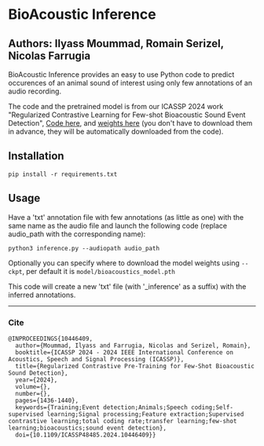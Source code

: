 # BioAcoustic Inference
Authors: Ilyass Moummad, Romain Serizel, Nicolas Farrugia
---
BioAcoustic Inference provides an easy to use Python code to predict occurences of an animal sound of interest using only few annotations of an audio recording.

The code and the pretrained model is from our ICASSP 2024 work "Regularized Contrastive Learning for Few-shot Bioacoustic Sound Event Detection", [Code here](https://github.com/ilyassmoummad/RCL_FS_BSED), and [weights here](https://zenodo.org/records/11353694) (you don't have to download them in advance, they will be automatically downloaded from the code).

## Installation

```pip install -r requirements.txt```

## Usage

Have a 'txt' annotation file with few annotations (as little as one) with the same name as the audio file and launch the following code (replace audio_path with the corresponding name):

```python3 inference.py --audiopath audio_path```

Optionally you can specify where to download the model weights using ```--ckpt```, per default it is ```model/bioacoustics_model.pth```

This code will create a new 'txt' file (with '_inference' as a suffix) with the inferred annotations.

---
### Cite
```
@INPROCEEDINGS{10446409,
  author={Moummad, Ilyass and Farrugia, Nicolas and Serizel, Romain},
  booktitle={ICASSP 2024 - 2024 IEEE International Conference on Acoustics, Speech and Signal Processing (ICASSP)}, 
  title={Regularized Contrastive Pre-Training for Few-Shot Bioacoustic Sound Detection}, 
  year={2024},
  volume={},
  number={},
  pages={1436-1440},
  keywords={Training;Event detection;Animals;Speech coding;Self-supervised learning;Signal processing;Feature extraction;Supervised contrastive learning;total coding rate;transfer learning;few-shot learning;bioacoustics;sound event detection},
  doi={10.1109/ICASSP48485.2024.10446409}}
```